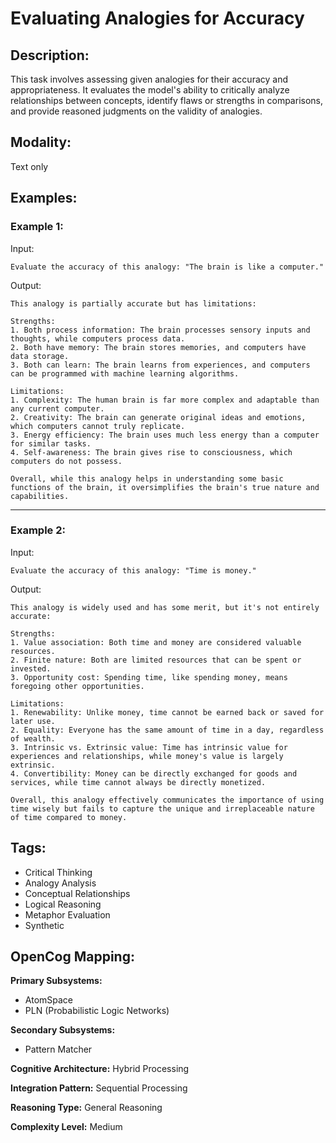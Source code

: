 # Evaluating Analogies for Accuracy

## Description:
This task involves assessing given analogies for their accuracy and appropriateness. It evaluates the model's ability to critically analyze relationships between concepts, identify flaws or strengths in comparisons, and provide reasoned judgments on the validity of analogies.

## Modality:
Text only

## Examples:

### Example 1:

Input:

```
Evaluate the accuracy of this analogy: "The brain is like a computer."
```

Output:

```
This analogy is partially accurate but has limitations:

Strengths:
1. Both process information: The brain processes sensory inputs and thoughts, while computers process data.
2. Both have memory: The brain stores memories, and computers have data storage.
3. Both can learn: The brain learns from experiences, and computers can be programmed with machine learning algorithms.

Limitations:
1. Complexity: The human brain is far more complex and adaptable than any current computer.
2. Creativity: The brain can generate original ideas and emotions, which computers cannot truly replicate.
3. Energy efficiency: The brain uses much less energy than a computer for similar tasks.
4. Self-awareness: The brain gives rise to consciousness, which computers do not possess.

Overall, while this analogy helps in understanding some basic functions of the brain, it oversimplifies the brain's true nature and capabilities.
```

---

### Example 2:

Input:

```
Evaluate the accuracy of this analogy: "Time is money."
```

Output:

```
This analogy is widely used and has some merit, but it's not entirely accurate:

Strengths:
1. Value association: Both time and money are considered valuable resources.
2. Finite nature: Both are limited resources that can be spent or invested.
3. Opportunity cost: Spending time, like spending money, means foregoing other opportunities.

Limitations:
1. Renewability: Unlike money, time cannot be earned back or saved for later use.
2. Equality: Everyone has the same amount of time in a day, regardless of wealth.
3. Intrinsic vs. Extrinsic value: Time has intrinsic value for experiences and relationships, while money's value is largely extrinsic.
4. Convertibility: Money can be directly exchanged for goods and services, while time cannot always be directly monetized.

Overall, this analogy effectively communicates the importance of using time wisely but fails to capture the unique and irreplaceable nature of time compared to money.
```

## Tags:
- Critical Thinking
- Analogy Analysis
- Conceptual Relationships
- Logical Reasoning
- Metaphor Evaluation
- Synthetic

## OpenCog Mapping:

**Primary Subsystems:**
- AtomSpace
- PLN (Probabilistic Logic Networks)

**Secondary Subsystems:**
- Pattern Matcher

**Cognitive Architecture:** Hybrid Processing

**Integration Pattern:** Sequential Processing

**Reasoning Type:** General Reasoning

**Complexity Level:** Medium